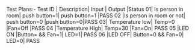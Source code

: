 
Test Plans:-
Test ID |	Description|	Input |	Output	|Status
01|	Is person in room|	push button=1|	push button=1	|PASS
02	|Is person in room or not|	push button=0	|push button=0|PASS
03|	Temperature low|	Temp=0	|Fan=Off	|PASS
04	|Temperature High|	Temp=30	|Fan=On|	PASS
05	|LED ON	|Button= && Fan=1|	LED=1|	PASS
06	|LED OFF|	Button=0 && Fan=0|	LED=0|	PASS
